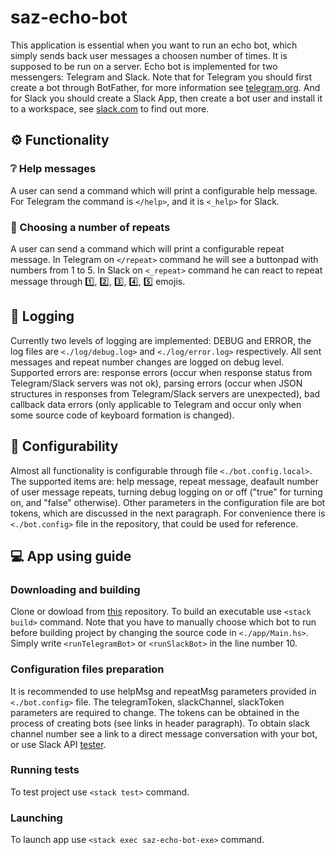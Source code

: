 # saz-echo-bot
This application is essential when you want to run an echo bot, which simply sends back user messages a choosen number of times. It is supposed to be run on a server. Echo bot is implemented for two messengers: Telegram and Slack. Note that for Telegram you should first create a bot through BotFather, for more information see [telegram.org](https://core.telegram.org/bots). And for Slack you should create a Slack App, then create a bot user and install it to a workspace, see [slack.com](https://api.slack.com/bot-users) to find out more.
## :gear: Functionality
### :grey_question: Help messages
A user can send a command which will print a configurable help message. For Telegram the command is `</help>`, and it is `<_help>` for Slack.
### :repeat: Choosing a number of repeats
A user can send a command which will print a configurable repeat message. In Telegram on `</repeat>` command he will see a buttonpad with numbers from 1 to 5. In Slack on  `<_repeat>` command he can react to repeat message through :one:, :two:, :three:, :four:, :five: emojis.
## :ledger: Logging
Currently two levels of logging are implemented: DEBUG and ERROR, the log files are `<./log/debug.log>` and `<./log/error.log>` respectively. All sent messages and repeat number changes are logged on debug level. Supported errors are: response errors (occur when response status from Telegram/Slack servers was not ok), parsing errors (occur when JSON structures in responses from Telegram/Slack servers are unexpected), bad callback data errors (only applicable to Telegram and occur only when some source code of keyboard formation is changed).
## :wrench: Configurability
Almost all functionality is configurable through file `<./bot.config.local>`. The supported items are: help message, repeat message, deafault number of user message repeats, turning debug logging on or off ("true" for turning on, and "false" otherwise). Other parameters in the configuration file are bot tokens, which are discussed in the next paragraph. For convenience there is `<./bot.config>` file in the repository, that could be used for reference. 
## :computer: App using guide
### Downloading and building
Clone or dowload from [this](https://github.com/stanislav-az/echo-bot.git) repository. To build an executable use `<stack build>` command. Note that you have to manually choose which bot to run before building project by changing the source code in `<./app/Main.hs>`. Simply write `<runTelegramBot>` or `<runSlackBot>` in the line number 10.
### Configuration files preparation
It is recommended to use helpMsg and repeatMsg parameters provided in `<./bot.config>` file. The telegramToken, slackChannel, slackToken parameters are required to change. The tokens can be obtained in the process of creating bots (see links in header paragraph). To obtain slack channel number see a link to a direct message conversation with your bot, or use Slack API [tester](https://api.slack.com/methods/im.list). 
### Running tests
To test project use `<stack test>` command.
### Launching
To launch app use `<stack exec saz-echo-bot-exe>` command.